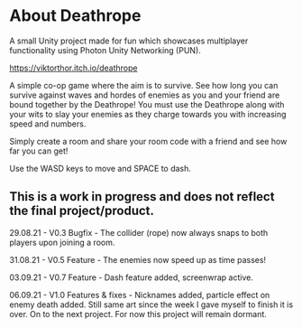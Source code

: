 # About Deathrope

A small Unity project made for fun which showcases multiplayer functionality using Photon Unity Networking (PUN).

https://viktorthor.itch.io/deathrope

A simple co-op game where the aim is to survive.  See how long you can survive against waves and hordes of enemies as you and your friend are bound together by the Deathrope!
You must use the Deathrope along with your wits to slay your enemies as they charge towards you with increasing speed and numbers.

Simply create a room and share your room code with a friend and see how far you can get!

Use the WASD keys to move and SPACE to dash.

## This is a work in progress and does not reflect the final project/product.


29.08.21 - V0.3 Bugfix - The collider (rope) now always snaps to both players upon joining a room.

31.08.21 - V0.5 Feature - The enemies now speed up as time passes! 

03.09.21 - V0.7 Feature - Dash feature added, screenwrap active.

06.09.21 - V1.0 Features & fixes - Nicknames added, particle effect on enemy death added. Still same art since the week I gave myself to finish it is over. On to the next project. For now this project will remain dormant.
